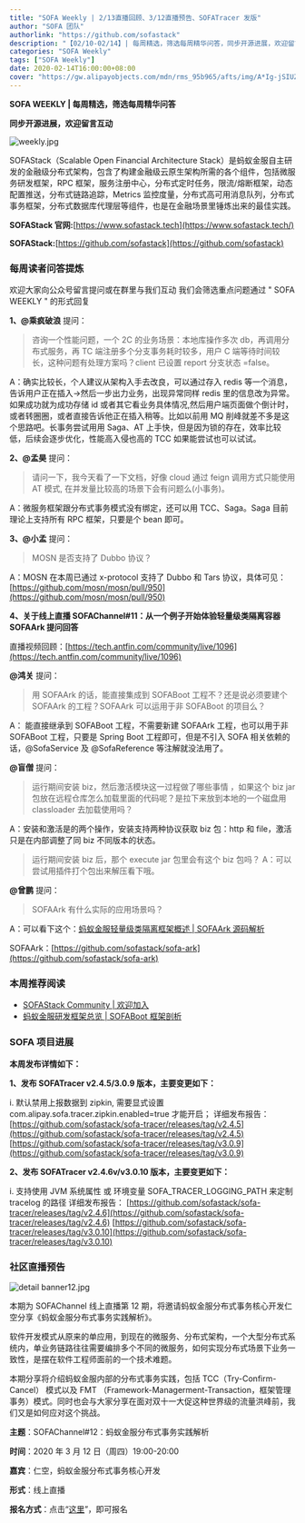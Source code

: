 ```yaml
---
title: "SOFA Weekly | 2/13直播回顾、3/12直播预告、SOFATracer 发版"
author: "SOFA 团队"
authorlink: "https://github.com/sofastack"
description: "【02/10-02/14】| 每周精选，筛选每周精华问答，同步开源进展，欢迎留言互动。"
categories: "SOFA Weekly"
tags: ["SOFA Weekly"]
date: 2020-02-14T16:00:00+08:00
cover: "https://gw.alipayobjects.com/mdn/rms_95b965/afts/img/A*Ig-jSIUZWx0AAAAAAAAAAAAAARQnAQ"
---
```


**SOFA WEEKLY | 每周精选，筛选每周精华问答**

**同步开源进展，欢迎留言互动**

![weekly.jpg](https://gw.alipayobjects.com/mdn/rms_95b965/afts/img/A*ARgKS6SuU7YAAAAAAAAAAAAAARQnAQ)

SOFAStack（Scalable Open Financial Architecture Stack）是蚂蚁金服自主研发的金融级分布式架构，包含了构建金融级云原生架构所需的各个组件，包括微服务研发框架，RPC 框架，服务注册中心，分布式定时任务，限流/熔断框架，动态配置推送，分布式链路追踪，Metrics 监控度量，分布式高可用消息队列，分布式事务框架，分布式数据库代理层等组件，也是在金融场景里锤炼出来的最佳实践。

**SOFAStack 官网:**[https://www.sofastack.tech](https://www.sofastack.tech/)

**SOFAStack:**[https://github.com/sofastack](https://github.com/sofastack)

### 每周读者问答提炼

欢迎大家向公众号留言提问或在群里与我们互动
我们会筛选重点问题通过 " SOFA WEEKLY " 的形式回复

**1、@乘疯破浪** 提问：

> 咨询一个性能问题，一个 2C 的业务场景：本地库操作多次 db，再调用分布式服务，再 TC 端注册多个分支事务耗时较多，用户 C 端等待时间较长，这种问题有处理方案吗？client 已设置 report 分支状态 =false。

A：确实比较长，个人建议从架构入手去改良，可以通过存入 redis 等一个消息，告诉用户正在插入->然后一步出力业务，出现异常同样 redis 里的信息改为异常。如果成功就为成功存储 id 或者其它看业务具体情况,然后用户端页面做个倒计时，或者转圈圈，或者直接告诉他正在插入稍等。比如以前用 MQ 削峰就差不多是这个思路吧。长事务尝试用用 Saga、AT 上手快，但是因为锁的存在，效率比较低，后续会逐步优化，性能高入侵也高的 TCC 如果能尝试也可以试试。

**2、@孟昊** 提问：

> 请问一下，我今天看了一下文档，好像 cloud 通过 feign 调用方式只能使用 AT 模式, 在并发量比较高的场景下会有问题么(小事务)。

A：微服务框架跟分布式事务模式没有绑定，还可以用 TCC、Saga。Saga 目前理论上支持所有 RPC 框架，只要是个 bean 即可。

**3、@小孟** 提问：

> MOSN 是否支持了 Dubbo 协议？

A：MOSN 在本周已通过 x-protocol 支持了 Dubbo 和 Tars 协议，具体可见：
[https://github.com/mosn/mosn/pull/950](https://github.com/mosn/mosn/pull/950)

**4、关于线上直播 SOFAChannel#11：从一个例子开始体验轻量级类隔离容器 SOFAArk 提问回答**

直播视频回顾：[https://tech.antfin.com/community/live/1096](https://tech.antfin.com/community/live/1096)

**@鸿关** 提问：

> 用 SOFAArk 的话，能直接集成到 SOFABoot 工程不？还是说必须要建个 SOFAArk 的工程？SOFAArk 可以运用于非 SOFABoot 的项目么？

A： 能直接继承到 SOFABoot 工程，不需要新建 SOFAArk 工程，也可以用于非 SOFABoot 工程，只要是 Spring Boot 工程即可，但是不引入 SOFA 相关依赖的话，@SofaService 及 @SofaReference 等注解就没法用了。

**@盲僧** 提问：

> 运行期间安装 biz，然后激活模块这一过程做了哪些事情 ，如果这个 biz jar 包放在远程仓库怎么加载里面的代码呢？是拉下来放到本地的一个磁盘用 classloader 去加载使用吗？

A：安装和激活是的两个操作，安装支持两种协议获取 biz 包：http 和 file，激活只是在内部调整了同 biz 不同版本的状态。

> 运行期间安装 biz 后，那个 execute jar 包里会有这个 biz 包吗？
A：可以尝试用插件打个包出来解压看下哦。

**@曾鹏** 提问：

> SOFAArk 有什么实际的应用场景吗？
>
A：可以看下这个：[蚂蚁金服轻量级类隔离框架概述 | SOFAArk 源码解析](http://mp.weixin.qq.com/s?__biz=MzUzMzU5Mjc1Nw==&mid=2247485740&idx=1&sn=2a4c3a87ad6721493a9d9deb6bc92a14&chksm=faa0e6f6cdd76fe0f3166199b30576b2078e367b8aaeb12a2a0d5419e141790c8a27f6307b4e&scene=21)

SOFAArk：[https://github.com/sofastack/sofa-ark](https://github.com/sofastack/sofa-ark)

### 本周推荐阅读

- [SOFAStack Community | 欢迎加入](http://mp.weixin.qq.com/s?__biz=MzUzMzU5Mjc1Nw==&mid=2247485851&idx=1&sn=da03b7e342e6406e042d581bd384a691&chksm=faa0e641cdd76f57d3b7fcf381bb3503528d6cae537c58a36f5d59dd02b3af46964883822621&scene=21)
- [蚂蚁金服研发框架总览 | SOFABoot 框架剖析](/blog/sofa-boot-overview/)

### SOFA 项目进展

**本周发布详情如下：**

**1、发布 SOFATracer v2.4.5/3.0.9 版本，主要变更如下：**

i. 默认禁用上报数据到 zipkin, 需要显式设置 com.alipay.sofa.tracer.zipkin.enabled=true 才能开启；
详细发布报告：
[https://github.com/sofastack/sofa-tracer/releases/tag/v2.4.5](https://github.com/sofastack/sofa-tracer/releases/tag/v2.4.5)
[https://github.com/sofastack/sofa-tracer/releases/tag/v3.0.9](https://github.com/sofastack/sofa-tracer/releases/tag/v3.0.9)

**2、发布 SOFATracer v2.4.6v/v3.0.10 版本，主要变更如下：**

i. 支持使用 JVM 系统属性 或 环境变量 SOFA_TRACER_LOGGING_PATH 来定制 tracelog 的路径
详细发布报告：
[https://github.com/sofastack/sofa-tracer/releases/tag/v2.4.6](https://github.com/sofastack/sofa-tracer/releases/tag/v2.4.6)
[https://github.com/sofastack/sofa-tracer/releases/tag/v3.0.10](https://github.com/sofastack/sofa-tracer/releases/tag/v3.0.10)

### 社区直播预告

![detail banner12.jpg](https://cdn.nlark.com/yuque/0/2020/jpeg/226702/1581670095015-cc3cc59c-6f09-43fb-87c2-ce115f0c22a6.jpeg)

本期为 SOFAChannel 线上直播第 12 期，将邀请蚂蚁金服分布式事务核心开发仁空分享《蚂蚁金服分布式事务实践解析》。

软件开发模式从原来的单应用，到现在的微服务、分布式架构，一个大型分布式系统内，单业务链路往往需要编排多个不同的微服务，如何实现分布式场景下业务一致性，是摆在软件工程师面前的一个技术难题。

本期分享将介绍蚂蚁金服内部的分布式事务实践，包括 TCC（Try-Confirm-Cancel） 模式以及 FMT （Framework-Managerment-Transaction，框架管理事务）模式。同时也会与大家分享在面对双十一大促这种世界级的流量洪峰前，我们又是如何应对这个挑战。

**主题**：SOFAChannel#12：蚂蚁金服分布式事务实践解析

**时间**：2020 年 3 月 12 日（周四）19:00-20:00

**嘉宾**：仁空，蚂蚁金服分布式事务核心开发

**形式**：线上直播

**报名方式**：点击“[这里](https://tech.antfin.com/community/live/1119)”，即可报名
